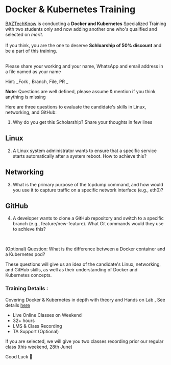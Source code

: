 # Docker & Kubernetes Training

[BAZTechKnow](https://baztechknow.com/) is conducting a **Docker and Kubernetes** Specialized Training with two students only and now adding another one who's qualified and selected on _merit_. <br> <br>
If you think, you are the one to deserve **Schloarship of 50% discount** and be a part of this training.

<br>
Please share your working and your name, WhatsApp and email address in a file named as your name <br>

Hint:  _Fork , Branch, File,  PR _

**Note**: Questions are well defined, please assume & mention if you think anything is missing 

Here are three questions to evaluate the candidate's skills in Linux, networking, and GitHub:

1. Why do you get this Scholarship? Share your thoughts in few lines 

## Linux
2. A Linux system administrator wants to ensure that a specific service starts automatically after a system reboot. How to achieve this?

## Networking
3. What is the primary purpose of the tcpdump command, and how would you use it to capture traffic on a specific network interface (e.g., eth0)?

## GitHub
4. A developer wants to clone a GitHub repository and switch to a specific branch (e.g., feature/new-feature). What Git commands would they use to achieve this?
<br>


(Optional)
Question: What is the difference between a Docker container and a Kubernetes pod?

These questions will give us an idea of the candidate's Linux, networking, and GitHub skills, as well as their understanding of Docker and Kubernetes concepts.


### Training Details :
Covering Docker & Kubernetes in depth with theory and Hands on Lab , See details [here](https://github.com/baztesting/D-K_Training/blob/main/training_content.md) 
- Live Online Classes on Weekend
- 32+ hours
- LMS & Class Recording
- TA Support (Optional)



If you are selected, we will give you two classes recording prior our regular class (this weekend, 28th June)

Good Luck 🤞 
